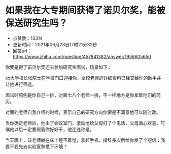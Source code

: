 # 如果我在大专期间获得了诺贝尔奖，能被保送研究生吗？
- 点赞数：13314
- 更新时间：2021年06月23日17时21分32秒
- 回答url：https://www.zhihu.com/question/457841382/answer/1956605650
<body>
 <p data-pid="RRjpTa-e">你要是得了诺贝尔奖还去参加研究生面试，场景如下：</p>
 <p data-pid="2udwwIWp">xx大学校长张院士在学校门口迎接你，全校老师的详细资料已经交给你的助手并让他进行筛选。</p>
 <p data-pid="DM43rZPK">面试时照例是你自己一排，对面七八个老师一排，不一样地方是你拿着他们的简历。</p>
 <p data-pid="gLt5VqBw">对面的老师自我介绍的时候，表示自己的研究方向你要是不满意他可以随时改。</p>
 <p data-pid="LZyniLrR">当你确定老师后，他出了会议室门，激动地给父母打了个电话，父母满心欢喜，叮嘱他以后一定要跟着你好好干，他连连称是。</p>
 <p data-pid="pk2qqDPL">当天晚上，该老师躺在床上睡不着觉，拿起手机，措辞多次后给你发了个短信：我要不要先去实验室熟悉下环境？</p>
</body>
